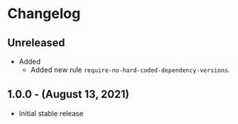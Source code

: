 # Changelog

## Unreleased

* Added
  * Added new rule `require-no-hard-coded-dependency-versions`.

## 1.0.0 - (August 13, 2021)

* Initial stable release
